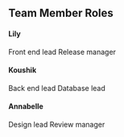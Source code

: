 ## Team Member Roles

#### Lily
Front end lead
Release manager

#### Koushik
Back end lead
Database lead

#### Annabelle
Design lead
Review manager




